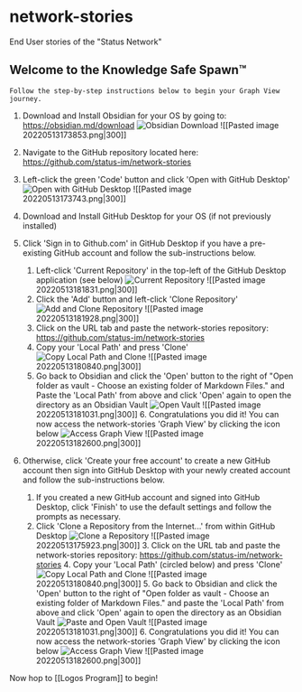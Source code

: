 # network-stories
End User stories of the "Status Network"

## Welcome to the Knowledge Safe Spawn™
	Follow the step-by-step instructions below to begin your Graph View journey.
	
1. Download and Install Obsidian for your OS by going to: https://obsidian.md/download
![Obsidian Download](https://github.com/status-im/network-stories/blob/master/pages/assets/Pasted%20image%2020220513173510.png)
   ![[Pasted image 20220513173853.png|300]]

2. Navigate to the GitHub repository located here: https://github.com/status-im/network-stories
   
3. Left-click the green 'Code' button and click 'Open with GitHub Desktop'
![Open with GitHub Desktop](https://github.com/status-im/network-stories/blob/master/pages/assets/Pasted%20image%2020220513173743.png)
   ![[Pasted image 20220513173743.png|300]]

4. Download and Install GitHub Desktop for your OS (if not previously installed)

5. Click 'Sign in to Github.com' in GitHub Desktop if you have a pre-existing GitHub account and follow the sub-instructions below.
   
	1. Left-click 'Current Repository' in the top-left of the GitHub Desktop application (see below)
	   ![Current Repository](https://github.com/status-im/network-stories/blob/master/pages/assets/Pasted%20image%2020220513181831.png)
	   ![[Pasted image 20220513181831.png|300]]
	2. Click the 'Add' button and left-click 'Clone Repository' 
	   ![Add and Clone Repository](https://github.com/status-im/network-stories/blob/master/pages/assets/Pasted%20image%2020220513181928.png)
	   ![[Pasted image 20220513181928.png|300]]
	3. Click on the URL tab and paste the network-stories repository: https://github.com/status-im/network-stories
	4. Copy your 'Local Path' and press 'Clone'
	   ![Copy Local Path and Clone](https://github.com/status-im/network-stories/blob/master/pages/assets/Pasted%20image%2020220513180840.png)
	   ![[Pasted image 20220513180840.png|300]]
	5. Go back to Obsidian and click the 'Open' button to the right of "Open folder as vault - Choose an existing folder of Markdown Files." and Paste the 'Local Path' from above and click 'Open' again to open the directory as an Obsidian Vault
	   ![Open Vault](https://github.com/status-im/network-stories/blob/master/pages/assets/Pasted%20image%2020220513181031.png)
				![[Pasted image 20220513181031.png|300]]
		6. Congratulations you did it! You can now access the network-stories 'Graph View' by clicking the icon below
		   ![Access Graph View](https://github.com/status-im/network-stories/blob/master/pages/assets/Pasted%20image%2020220513182600.png)
		   ![[Pasted image 20220513182600.png|300]]
1. Otherwise, click 'Create your free account' to create a new GitHub account then sign into GitHub Desktop with your newly created account and follow the sub-instructions below.
	1. If you created a new GitHub account and signed into GitHub Desktop, click 'Finish' to use the default settings and follow the prompts as necessary.
	2. Click 'Clone a Repository from the Internet...' from within GitHub Desktop
	   ![Clone a Repository](https://github.com/status-im/network-stories/blob/master/pages/assets/Pasted%20image%2020220513175923.png)
	   ![[Pasted image 20220513175923.png|300]] 
	   3. Click on the URL tab and paste the network-stories repository: https://github.com/status-im/network-stories
	   4. Copy your 'Local Path' (circled below) and press 'Clone'
			![Copy Local Path and Clone](https://github.com/status-im/network-stories/blob/master/pages/assets/Pasted%20image%2020220513180840.png)
			![[Pasted image 20220513180840.png|300]]
			5. Go back to Obsidian and click the 'Open' button to the right of "Open folder as vault - Choose an existing folder of Markdown Files." and paste the 'Local Path' from above and click 'Open' again to open the directory as an Obsidian Vault
				![Paste and Open Vault](https://github.com/status-im/network-stories/blob/master/pages/assets/Pasted%20image%2020220513181031.png)
				![[Pasted image 20220513181031.png|300]]
				6. Congratulations you did it! You can now access the network-stories 'Graph View' by clicking the icon below
		   ![Access Graph View](https://github.com/status-im/network-stories/blob/master/pages/assets/Pasted%20image%2020220513182600.png)
		   ![[Pasted image 20220513182600.png|300]]

Now hop to [[Logos Program]] to begin!